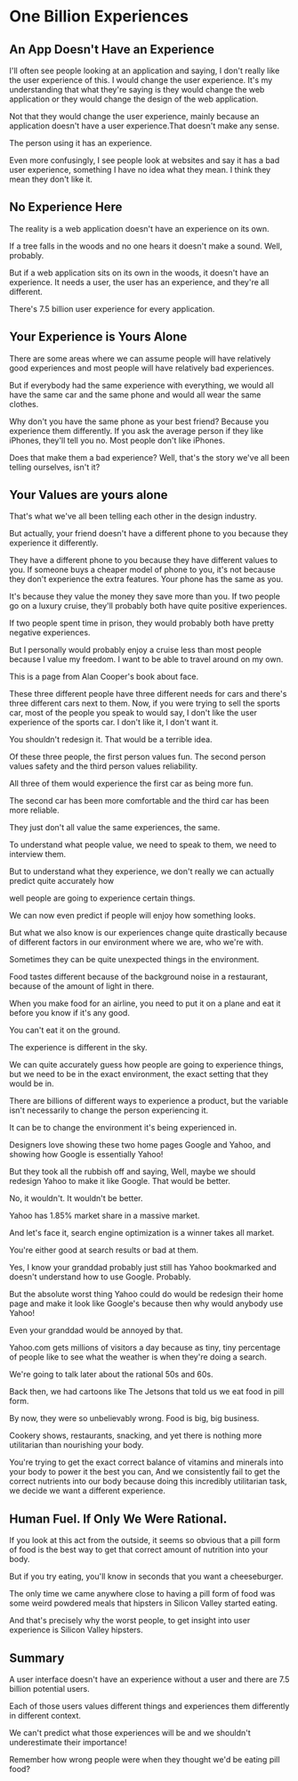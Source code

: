 # One Billion Experiences

## An App Doesn't Have an Experience

I'll often see people looking at an application and saying, I don't really like the user experience of this. I would change the user experience. It's my understanding that what they're saying is they would change the web application or they would change the design of the web application.

Not that they would change the user experience, mainly because an application doesn't have a user experience.That doesn't make any sense.

The person using it has an experience.

Even more confusingly, I see people look at websites and say it has a bad user experience, something I have no idea what they mean. I think they mean they don't like it.

## No Experience Here

The reality is a web application doesn't have an experience on its own.

If a tree falls in the woods and no one hears it doesn't make a sound. Well, probably.

But if a web application sits on its own in the woods, it doesn't have an experience. It needs a user, the user has an experience, and they're all different.

There's 7.5 billion user experience for every application.

## Your Experience is Yours Alone

There are some areas where we can assume people will have relatively good experiences and most people will have relatively bad experiences.

But if everybody had the same experience with everything, we would all have the same car and the same phone and would all wear the same clothes.

Why don't you have the same phone as your best friend? Because you experience them differently. If you ask the average person if they like iPhones, they'll tell you no. Most people don't like iPhones.

Does that make them a bad experience?
Well, that's the story we've all been telling ourselves, isn't it?

## Your Values are yours alone

That's what we've all been telling each other in the design industry.

But actually, your friend doesn't have a different phone to you because they experience it differently.

They have a different phone to you because they have different values to you. If someone buys a cheaper model of phone to you, it's not because they don't experience the extra features. Your phone has the same as you.

It's because they value the money they save more than you. If two people go on a luxury cruise, they'll probably both have quite positive experiences.

If two people spent time in prison, they would probably both have pretty negative experiences.

But I personally would probably enjoy a cruise less than most people because I value my freedom. I want to be able to travel around on my own.

This is a page from Alan Cooper's book about face.

These three different people have three different needs for cars and there's three different cars next to them. Now, if you were trying to sell the sports car, most of the people you speak to would say, I don't like the user experience of the sports car. I don't like it, I don't want it.

You shouldn't redesign it. That would be a terrible idea.

Of these three people, the first person values fun. The second person values safety and the third person values reliability. 

All three of them would experience the first car as being more fun.

The second car has been more comfortable and the third car has been more reliable.

They just don't all value the same experiences, the same.

To understand what people value, we need to speak to them, we need to interview them.

But to understand what they experience, we don't really we can actually predict quite accurately how

well people are going to experience certain things.

We can now even predict if people will enjoy how something looks.

But what we also know is our experiences change quite drastically because of different factors in our environment where we are, who we're with.

Sometimes they can be quite unexpected things in the environment.

Food tastes different because of the background noise in a restaurant, because of the amount of light in there.

When you make food for an airline, you need to put it on a plane and eat it before you know if it's any good.

You can't eat it on the ground.

The experience is different in the sky.

We can quite accurately guess how people are going to experience things, but we need to be in the exact environment, the exact setting that they would be in.

There are billions of different ways to experience a product, but the variable isn't necessarily to change the person experiencing it.

It can be to change the environment it's being experienced in.

Designers love showing these two home pages Google and Yahoo, and showing how Google is essentially Yahoo!

But they took all the rubbish off and saying, Well, maybe we should redesign Yahoo to make it like Google. That would be better.

No, it wouldn't. It wouldn't be better.

Yahoo has 1.85% market share in a massive market.

And let's face it, search engine optimization is a winner takes all market.

You're either good at search results or bad at them.

Yes, I know your granddad probably just still has Yahoo bookmarked and doesn't understand how to use Google. Probably.

But the absolute worst thing Yahoo could do would be redesign their home page and make it look like Google's because then why would anybody use Yahoo!

Even your granddad would be annoyed by that.

Yahoo.com gets millions of visitors a day because as tiny, tiny percentage of people like to see what the weather is when they're doing a search.

We're going to talk later about the rational 50s and 60s.

Back then, we had cartoons like The Jetsons that told us we eat food in pill form.

By now, they were so unbelievably wrong. Food is big, big business.

Cookery shows, restaurants, snacking, and yet there is nothing more utilitarian than nourishing your body.

You're trying to get the exact correct balance of vitamins and minerals into your body to power it the best you can, And we consistently fail to get the correct nutrients into our body because doing this incredibly utilitarian task, we decide we want a different experience.

## Human Fuel. If Only We Were Rational.

If you look at this act from the outside, it seems so obvious that a pill form of food is the best way to get that correct amount of nutrition into your body.

But if you try eating, you'll know in seconds that you want a cheeseburger.

The only time we came anywhere close to having a pill form of food was some weird powdered meals that hipsters in Silicon Valley started eating.

And that's precisely why the worst people, to get insight into user experience is Silicon Valley hipsters.

## Summary

A user interface doesn't have an experience without a user and there are 7.5 billion potential users. 

Each of those users values different things and experiences them differently in different context.

We can't predict what those experiences will be and we shouldn't underestimate their importance!

Remember how wrong people were when they thought we'd be eating pill food?